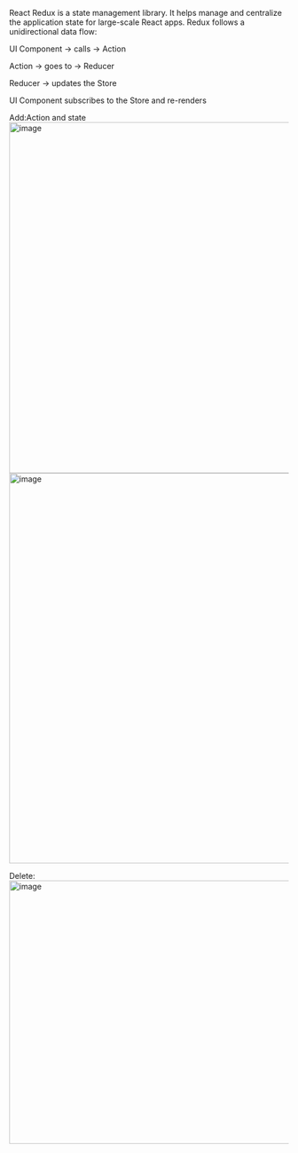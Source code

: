 React Redux is a state management library. It helps manage and centralize the application state for large-scale React apps.
Redux follows a unidirectional data flow:

UI Component → calls → Action

Action → goes to → Reducer

Reducer → updates the Store

UI Component subscribes to the Store and re-renders


Add:Action and state
<img width="1115" height="633" alt="image" src="https://github.com/user-attachments/assets/a2312239-74aa-4698-8077-53f29df1dc72" />
<img width="806" height="704" alt="image" src="https://github.com/user-attachments/assets/76fe017e-9cc1-4a8f-b4c9-7f1fa801fbc7" />


Delete:
<img width="1692" height="475" alt="image" src="https://github.com/user-attachments/assets/a021e5d2-c4ff-4bb1-92f4-6144d8be3cac" />


